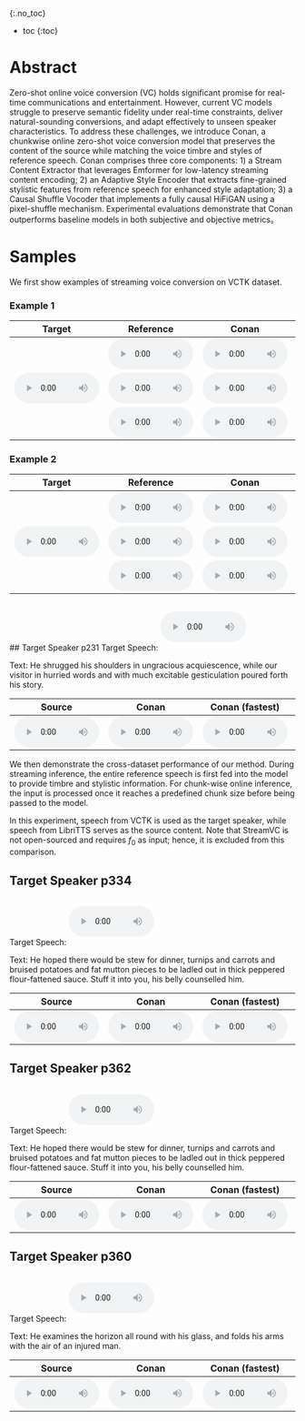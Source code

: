 

{:.no_toc}
* toc
{:toc}


# Abstract
Zero-shot online voice conversion (VC) holds significant promise for real-time communications and entertainment. However, current VC models struggle to preserve semantic fidelity under real-time constraints, deliver natural-sounding conversions, and adapt effectively to unseen speaker characteristics.
To address these challenges, we introduce Conan, a chunkwise online zero-shot voice conversion model that preserves the content of the source while matching the voice timbre and styles of reference speech. Conan comprises three core components: 1) a Stream Content Extractor that leverages Emformer for low-latency streaming content encoding; 2) an Adaptive Style Encoder that extracts fine-grained stylistic features from reference speech for enhanced style adaptation; 3) a Causal Shuffle Vocoder that implements a fully causal HiFiGAN using a pixel-shuffle mechanism. Experimental evaluations demonstrate that Conan outperforms baseline models in both subjective and objective metrics。


# Samples
We first show examples of streaming voice conversion on VCTK dataset.

### Example 1
<!-- ── begin copy-paste ───────────────────────────────────────────── -->
<table>
  <thead>
    <tr>
      <th style="text-align: center">Target</th>
      <th style="text-align: center">Reference</th>
      <th style="text-align: center">Conan</th>
      <th style="text-align: center">Conan (fastest)</th>
    </tr>
  </thead>

  <tbody>
    <!-- top row: Target + (Ref / Res / Res) for pair #1 -->
    <tr>
      <!-- Target spans all three reference/result rows -->
      <td rowspan="3" style="text-align: center; vertical-align:middle;">
        <audio controls style="width: 150px;">   <!-- 90 % looks nice on wide tables -->
          <source src="wavs/Change_Spks/eg1/p226_191_mic2.wav" type="audio/wav">
        </audio>
      </td>
      <!-- Reference #1 -->
      <td style="text-align: center">
        <audio controls style="width: 150px;">
          <source src="wavs/Change_Spks/eg1/p243_005_mic2.wav" type="audio/wav">
        </audio>
      </td>
      <!-- Conan result #1 -->
      <td style="text-align: center">
        <audio controls style="width: 150px;">
          <source src="wavs/Change_Spks/eg1/full/p243_005_mic2_p226_191_mic2.wav" type="audio/wav">
        </audio>
      </td>
      <!-- Other model result #1 -->
      <td style="text-align: center">
        <audio controls style="width: 150px;">
          <source src="wavs/Change_Spks/eg1/fastest/p243_005_mic2_p226_191_mic2.wav" type="audio/wav">
        </audio>
      </td>
    </tr>
    <!-- pair #2 -->
    <tr>
      <td style="text-align: center">
        <audio controls style="width: 150px;">
          <source src="wavs/Change_Spks/eg1/p249_011_mic2.wav" type="audio/wav">
        </audio>
      </td>
      <td style="text-align: center">
        <audio controls style="width: 150px;">
          <source src="wavs/Change_Spks/eg1/full/p249_011_mic2_p226_191_mic2.wav" type="audio/wav">
        </audio>
      </td>
      <td style="text-align: center">
        <audio controls style="width: 150px;">
          <source src="wavs/Change_Spks/eg1/fastest/p249_011_mic2_p226_191_mic2.wav" type="audio/wav">
        </audio>
      </td>
    </tr>
    <!-- pair #3 -->
    <tr>
      <td style="text-align: center">
        <audio controls style="width: 150px;">
          <source src="wavs/Change_Spks/eg1/p302_031_mic2.wav" type="audio/wav">
        </audio>
      </td>
      <td style="text-align: center">
        <audio controls style="width: 150px;">
          <source src="wavs/Change_Spks/eg1/full/p302_031_mic2_p226_191_mic2.wav" type="audio/wav">
        </audio>
      </td>
      <td style="text-align: center">
        <audio controls style="width: 150px;">
          <source src="wavs/Change_Spks/eg1/fastest/p302_031_mic2_p226_191_mic2.wav" type="audio/wav">
        </audio>
      </td>
    </tr>
  </tbody>
</table>
<!-- ── end copy-paste ─────────────────────────────────────────────── -->

### Example 2
<!-- ── begin copy-paste ───────────────────────────────────────────── -->
<table>
  <thead>
    <tr>
      <th style="text-align: center">Target</th>
      <th style="text-align: center">Reference</th>
      <th style="text-align: center">Conan</th>
      <th style="text-align: center">Conan (fastest)</th>
    </tr>
  </thead>

  <tbody>
    <!-- top row: Target + (Ref / Res / Res) for pair #1 -->
    <tr>
      <!-- Target spans all three reference/result rows -->
      <td rowspan="3" style="text-align: center; vertical-align:middle;">
        <audio controls style="width: 150px;">   <!-- 90 % looks nice on wide tables -->
          <source src="wavs/Change_Spks/eg2/target.wav" type="audio/wav">
        </audio>
      </td>
      <!-- Reference #1 -->
      <td style="text-align: center">
        <audio controls style="width: 150px;">
          <source src="wavs/Change_Spks/eg2/ref1.wav" type="audio/wav">
        </audio>
      </td>
      <!-- Conan result #1 -->
      <td style="text-align: center">
        <audio controls style="width: 150px;">
          <source src="wavs/Change_Spks/eg2/full/gen1.wav" type="audio/wav">
        </audio>
      </td>
      <!-- Other model result #1 -->
      <td style="text-align: center">
        <audio controls style="width: 150px;">
          <source src="wavs/Change_Spks/eg2/fastest/gen1.wav" type="audio/wav">
        </audio>
      </td>
    </tr>
    <!-- pair #2 -->
    <tr>
      <td style="text-align: center">
        <audio controls style="width: 150px;">
          <source src="wavs/Change_Spks/eg2/ref2.wav" type="audio/wav">
        </audio>
      </td>
      <td style="text-align: center">
        <audio controls style="width: 150px;">
          <source src="wavs/Change_Spks/eg2/full/gen2.wav" type="audio/wav">
        </audio>
      </td>
      <td style="text-align: center">
        <audio controls style="width: 150px;">
          <source src="wavs/Change_Spks/eg2/fastest/gen2.wav" type="audio/wav">
        </audio>
      </td>
    </tr>
    <!-- pair #3 -->
    <tr>
      <td style="text-align: center">
        <audio controls style="width: 150px;">
          <source src="wavs/Change_Spks/eg2/ref3.wav" type="audio/wav">
        </audio>
      </td>
      <td style="text-align: center">
        <audio controls style="width: 150px;">
          <source src="wavs/Change_Spks/eg2/full/gen3.wav" type="audio/wav">
        </audio>
      </td>
      <td style="text-align: center">
        <audio controls style="width: 150px;">
          <source src="wavs/Change_Spks/eg2/fastest/gen3.wav" type="audio/wav">
        </audio>
      </td>
    </tr>
  </tbody>
</table>
<!-- ── end copy-paste ─────────────────────────────────────────────── -->
## Target Speaker p231
Target Speech: <audio controls style="width: 30%; margin: 15px 0;"><source src="wavs/Origins/p231_001_002_003.wav" type="audio/wav"> </audio>


<!-- <ruby>Text: He hoped there would be stew for dinner, turnips and carrots and bruised potatoes and fat mutton pieces to be ladled out in thick peppered flour-fattened sauce. Stuff it into you, his belly counselled him.</ruby>
<table>
	<thead>
		<tr>
			<th style="text-align: center">Source</th>
            <th style="text-align: center">Conan</th>
			<th style="text-align: center">Conan (fastest)</th>
			<th style="text-align: center">StreamVC</th>
            <th style="text-align: center">QuickVC</th>
			<th style="text-align: center">DiffVC</th>
			<th style="text-align: center">VQMIVC</th>
            <th style="text-align: center">PPGVC</th>
		</tr>
	</thead>
	<tbody>
		<tr>
			<td style="text-align: center"><audio controls style="width: 150px;"><source src="wavs/Origins/Source_Origin_1.wav" type="audio/wav"></audio></td>
			<td style="text-align: center"><audio controls style="width: 150px;"><source src="wavs/p231/Conan/1.wav" type="audio/wav"></audio></td>
			<td style="text-align: center"><audio controls style="width: 150px;"><source src="wavs/p231/Conan_fastest/1.wav" type="audio/wav"></audio></td>
			<td style="text-align: center"><audio controls style="width: 150px;"><source src="wavs/p231/StreamVC/1.wav" type="audio/wav"></audio></td>
			<td style="text-align: center"><audio controls style="width: 150px;"><source src="wavs/p231/QuickVC/1.wav" type="audio/wav"></audio></td>
			<td style="text-align: center"><audio controls style="width: 150px;"><source src="wavs/p231/DiffVC/1.wav" type="audio/wav"></audio></td>
			<td style="text-align: center"><audio controls style="width: 150px;"><source src="wavs/p231/VQMIVC/1.wav" type="audio/wav"></audio></td>
			<td style="text-align: center"><audio controls style="width: 150px;"><source src="wavs/p231/PPGVC/1.wav" type="audio/wav"></audio></td>

		</tr>
	</tbody>
</table>


<ruby>Text: You see how doubly, how intimately, opposed the ideas are; yet how difficult to explain without apparent contradiction.</ruby>
<table>
	<thead>
		<tr>
			<th style="text-align: center">Source</th>
            <th style="text-align: center">Conan</th>
			<th style="text-align: center">Conan (fastest)</th>
			<th style="text-align: center">StreamVC</th>
            <th style="text-align: center">QuickVC</th>
			<th style="text-align: center">DiffVC</th>
			<th style="text-align: center">VQMIVC</th>
            <th style="text-align: center">PPGVC</th>
		</tr>
	</thead>
	<tbody>
		<tr>
			<td style="text-align: center"><audio controls style="width: 150px;"><source src="wavs/Origins/Source_Origin_2.wav" type="audio/wav"></audio></td>
			<td style="text-align: center"><audio controls style="width: 150px;"><source src="wavs/p231/Conan/2.wav" type="audio/wav"></audio></td>
			<td style="text-align: center"><audio controls style="width: 150px;"><source src="wavs/p231/Conan_fastest/2.wav" type="audio/wav"></audio></td>
			<td style="text-align: center"><audio controls style="width: 150px;"><source src="wavs/p231/StreamVC/2.wav" type="audio/wav"></audio></td>
			<td style="text-align: center"><audio controls style="width: 150px;"><source src="wavs/p231/QuickVC/2.wav" type="audio/wav"></audio></td>
			<td style="text-align: center"><audio controls style="width: 150px;"><source src="wavs/p231/DiffVC/2.wav" type="audio/wav"></audio></td>
			<td style="text-align: center"><audio controls style="width: 150px;"><source src="wavs/p231/VQMIVC/2.wav" type="audio/wav"></audio></td>
			<td style="text-align: center"><audio controls style="width: 150px;"><source src="wavs/p231/PPGVC/2.wav" type="audio/wav"></audio></td>

		</tr>
	</tbody>
</table>

<ruby>Text: Or, if not, thou strange and elfish child, whence didst thou come?</ruby>
<table>
	<thead>
		<tr>
			<th style="text-align: center">Source</th>
			<th style="text-align: center">Conan</th>
			<th style="text-align: center">Conan (fastest)</th>
			<th style="text-align: center">StreamVC</th>
			<th style="text-align: center">QuickVC</th>
			<th style="text-align: center">DiffVC</th>
			<th style="text-align: center">VQMIVC</th>
			<th style="text-align: center">PPGVC</th>
		</tr>
	</thead>
	<tbody>
		<tr>
			<td style="text-align: center"><audio controls style="width: 150px;"><source src="wavs/Origins/Source_Origin_3.wav" type="audio/wav"></audio></td>
			<td style="text-align: center"><audio controls style="width: 150px;"><source src="wavs/p231/Conan/3.wav" type="audio/wav"></audio></td>
			<td style="text-align: center"><audio controls style="width: 150px;"><source src="wavs/p231/Conan_fastest/3.wav" type="audio/wav"></audio></td>
			<td style="text-align: center"><audio controls style="width: 150px;"><source src="wavs/p231/StreamVC/3.wav" type="audio/wav"></audio></td>
			<td style="text-align: center"><audio controls style="width: 150px;"><source src="wavs/p231/QuickVC/3.wav" type="audio/wav"></audio></td>
			<td style="text-align: center"><audio controls style="width: 150px;"><source src="wavs/p231/DiffVC/3.wav" type="audio/wav"></audio></td>
			<td style="text-align: center"><audio controls style="width: 150px;"><source src="wavs/p231/VQMIVC/3.wav" type="audio/wav"></audio></td>
			<td style="text-align: center"><audio controls style="width: 150px;"><source src="wavs/p231/PPGVC/3.wav" type="audio/wav"></audio></td>
		</tr>
	</tbody>
</table>

<ruby>Text: Ojo was hungry, though; so he divided the piece of bread upon the table and ate his half for breakfast, washing it down with fresh, cool water from the brook.</ruby>
<table>
	<thead>
		<tr>
			<th style="text-align: center">Source</th>
			<th style="text-align: center">Conan</th>
			<th style="text-align: center">Conan (fastest)</th>
			<th style="text-align: center">StreamVC</th>
			<th style="text-align: center">QuickVC</th>
			<th style="text-align: center">DiffVC</th>
			<th style="text-align: center">VQMIVC</th>
			<th style="text-align: center">PPGVC</th>
		</tr>
	</thead>
	<tbody>
		<tr>
			<td style="text-align: center"><audio controls style="width: 150px;"><source src="wavs/Origins/Source_Origin_4.wav" type="audio/wav"></audio></td>
			<td style="text-align: center"><audio controls style="width: 150px;"><source src="wavs/p231/Conan/4.wav" type="audio/wav"></audio></td>
			<td style="text-align: center"><audio controls style="width: 150px;"><source src="wavs/p231/Conan_fastest/4.wav" type="audio/wav"></audio></td>
			<td style="text-align: center"><audio controls style="width: 150px;"><source src="wavs/p231/StreamVC/4.wav" type="audio/wav"></audio></td>
			<td style="text-align: center"><audio controls style="width: 150px;"><source src="wavs/p231/QuickVC/4.wav" type="audio/wav"></audio></td>
			<td style="text-align: center"><audio controls style="width: 150px;"><source src="wavs/p231/DiffVC/4.wav" type="audio/wav"></audio></td>
			<td style="text-align: center"><audio controls style="width: 150px;"><source src="wavs/p231/VQMIVC/4.wav" type="audio/wav"></audio></td>
			<td style="text-align: center"><audio controls style="width: 150px;"><source src="wavs/p231/PPGVC/4.wav" type="audio/wav"></audio></td>
		</tr>
	</tbody>
</table> -->

<ruby>Text: He shrugged his shoulders in ungracious acquiescence, while our visitor in hurried words and with much excitable gesticulation poured forth his story.</ruby>
<table>
	<thead>
		<tr>
			<th style="text-align: center">Source</th>
			<th style="text-align: center">Conan</th>
			<th style="text-align: center">Conan (fastest)</th>
			<!-- <th style="text-align: center">StreamVC</th> -->
			<th style="text-align: center">QuickVC</th>
			<th style="text-align: center">DiffVC</th>
			<th style="text-align: center">VQMIVC</th>
			<th style="text-align: center">PPGVC</th>
		</tr>
	</thead>
	<tbody>
		<tr>
			<td style="text-align: center"><audio controls style="width: 150px;"><source src="wavs/Origins/Source_Origin_5.wav" type="audio/wav"></audio></td>
			<td style="text-align: center"><audio controls style="width: 150px;"><source src="wavs/p231/Conan/5.wav" type="audio/wav"></audio></td>
			<td style="text-align: center"><audio controls style="width: 150px;"><source src="wavs/p231/Conan_fastest/5.wav" type="audio/wav"></audio></td>
			<!-- <td style="text-align: center"><audio controls style="width: 150px;"><source src="wavs/p231/StreamVC/5.wav" type="audio/wav"></audio></td> -->
			<td style="text-align: center"><audio controls style="width: 150px;"><source src="wavs/p231/QuickVC/5.wav" type="audio/wav"></audio></td>
			<td style="text-align: center"><audio controls style="width: 150px;"><source src="wavs/p231/DiffVC/5.wav" type="audio/wav"></audio></td>
			<td style="text-align: center"><audio controls style="width: 150px;"><source src="wavs/p231/VQMIVC/5.wav" type="audio/wav"></audio></td>
			<td style="text-align: center"><audio controls style="width: 150px;"><source src="wavs/p231/PPGVC/5.wav" type="audio/wav"></audio></td>
		</tr>
	</tbody>
</table>

<!-- <ruby>Text: The South she had not thought of seriously; and yet, knowing of its delightful hospitality and mild climate, she was not averse to Charleston or New Orleans..</ruby>
<table>
	<thead>
		<tr>
			<th style="text-align: center">Source</th>
			<th style="text-align: center">Conan</th>
			<th style="text-align: center">Conan (fastest)</th>
			<th style="text-align: center">StreamVC</th>
			<th style="text-align: center">QuickVC</th>
			<th style="text-align: center">DiffVC</th>
			<th style="text-align: center">VQMIVC</th>
			<th style="text-align: center">PPGVC</th>
		</tr>
	</thead>
	<tbody>
		<tr>
			<td style="text-align: center"><audio controls style="width: 150px;"><source src="wavs/Origins/Source_Origin_6.wav" type="audio/wav"></audio></td>
			<td style="text-align: center"><audio controls style="width: 150px;"><source src="wavs/p231/Conan/6.wav" type="audio/wav"></audio></td>
			<td style="text-align: center"><audio controls style="width: 150px;"><source src="wavs/p231/Conan_fastest/6.wav" type="audio/wav"></audio></td>
			<td style="text-align: center"><audio controls style="width: 150px;"><source src="wavs/p231/StreamVC/6.wav" type="audio/wav"></audio></td>
			<td style="text-align: center"><audio controls style="width: 150px;"><source src="wavs/p231/QuickVC/6.wav" type="audio/wav"></audio></td>
			<td style="text-align: center"><audio controls style="width: 150px;"><source src="wavs/p231/DiffVC/6.wav" type="audio/wav"></audio></td>
			<td style="text-align: center"><audio controls style="width: 150px;"><source src="wavs/p231/VQMIVC/6.wav" type="audio/wav"></audio></td>
			<td style="text-align: center"><audio controls style="width: 150px;"><source src="wavs/p231/PPGVC/6.wav" type="audio/wav"></audio></td>
		</tr>
	</tbody>
</table>

<ruby>Text: There Messrs. Johnson and Hammer put into practice many of the ideas now standard in the art, and secured much useful data for the work in New York, of which the story has just been told.</ruby>
<table>
	<thead>
		<tr>
			<th style="text-align: center">Source</th>
			<th style="text-align: center">Conan</th>
			<th style="text-align: center">Conan (fastest)</th>
			<th style="text-align: center">StreamVC</th>
			<th style="text-align: center">QuickVC</th>
			<th style="text-align: center">DiffVC</th>
			<th style="text-align: center">VQMIVC</th>
			<th style="text-align: center">PPGVC</th>
		</tr>
	</thead>
	<tbody>
		<tr>
			<td style="text-align: center"><audio controls style="width: 150px;"><source src="wavs/Origins/Source_Origin_7.wav" type="audio/wav"></audio></td>
			<td style="text-align: center"><audio controls style="width: 150px;"><source src="wavs/p231/Conan/7.wav" type="audio/wav"></audio></td>
			<td style="text-align: center"><audio controls style="width: 150px;"><source src="wavs/p231/Conan_fastest/7.wav" type="audio/wav"></audio></td>
			<td style="text-align: center"><audio controls style="width: 150px;"><source src="wavs/p231/StreamVC/7.wav" type="audio/wav"></audio></td>
			<td style="text-align: center"><audio controls style="width: 150px;"><source src="wavs/p231/QuickVC/7.wav" type="audio/wav"></audio></td>
			<td style="text-align: center"><audio controls style="width: 150px;"><source src="wavs/p231/DiffVC/7.wav" type="audio/wav"></audio></td>
			<td style="text-align: center"><audio controls style="width: 150px;"><source src="wavs/p231/VQMIVC/7.wav" type="audio/wav"></audio></td>
			<td style="text-align: center"><audio controls style="width: 150px;"><source src="wavs/p231/PPGVC/7.wav" type="audio/wav"></audio></td>
		</tr>
	</tbody>
</table>

<ruby>Text: Here she would stay, comforted and soothed among the lovely plants and rich exotics, rejoicing the heart of Old Turner the gardener, who since Polly's first rapturous entrance, had taken her into his good graces for all time.</ruby>
<table>
	<thead>
		<tr>
			<th style="text-align: center">Source</th>
			<th style="text-align: center">Conan</th>
			<th style="text-align: center">Conan (fastest)</th>
			<th style="text-align: center">StreamVC</th>
			<th style="text-align: center">QuickVC</th>
			<th style="text-align: center">DiffVC</th>
			<th style="text-align: center">VQMIVC</th>
			<th style="text-align: center">PPGVC</th>
		</tr>
	</thead>
	<tbody>
		<tr>
			<td style="text-align: center"><audio controls style="width: 150px;"><source src="wavs/Origins/Source_Origin_8.wav" type="audio/wav"></audio></td>
			<td style="text-align: center"><audio controls style="width: 150px;"><source src="wavs/p231/Conan/8.wav" type="audio/wav"></audio></td>
			<td style="text-align: center"><audio controls style="width: 150px;"><source src="wavs/p231/Conan_fastest/8.wav" type="audio/wav"></audio></td>
			<td style="text-align: center"><audio controls style="width: 150px;"><source src="wavs/p231/StreamVC/8.wav" type="audio/wav"></audio></td>
			<td style="text-align: center"><audio controls style="width: 150px;"><source src="wavs/p231/QuickVC/8.wav" type="audio/wav"></audio></td>
			<td style="text-align: center"><audio controls style="width: 150px;"><source src="wavs/p231/DiffVC/8.wav" type="audio/wav"></audio></td>
			<td style="text-align: center"><audio controls style="width: 150px;"><source src="wavs/p231/VQMIVC/8.wav" type="audio/wav"></audio></td>
			<td style="text-align: center"><audio controls style="width: 150px;"><source src="wavs/p231/PPGVC/8.wav"  type="audio/wav"></audio></td>
		</tr>
	</tbody>
</table>
<ruby>Text: He examines the horizon all round with his glass, and folds his arms with the air of an injured man.</ruby>
<table>
	<thead>
		<tr>
			<th style="text-align: center">Source</th>
			<th style="text-align: center">Conan</th>
			<th style="text-align: center">Conan (fastest)</th>
			<th style="text-align: center">StreamVC</th>
			<th style="text-align: center">QuickVC</th>
			<th style="text-align: center">DiffVC</th>
			<th style="text-align: center">VQMIVC</th>
			<th style="text-align: center">PPGVC</th>
		</tr>
	</thead>
	<tbody>
		<tr>
			<td style="text-align: center"><audio controls style="width: 150px;"><source src="wavs/Origins/Source_Origin_9.wav" type="audio/wav"></audio></td>
			<td style="text-align: center"><audio controls style="width: 150px;"><source src="wavs/p231/Conan/9.wav" type="audio/wav"></audio></td>
			<td style="text-align: center"><audio controls style="width: 150px;"><source src="wavs/p231/Conan_fastest/9.wav" type="audio/wav"></audio></td>
			<td style="text-align: center"><audio controls style="width: 150px;"><source src="wavs/p231/StreamVC/9.wav" type="audio/wav"></audio></td>
			<td style="text-align: center"><audio controls style="width: 150px;"><source src="wavs/p231/QuickVC/9.wav" type="audio/wav"></audio></td>
			<td style="text-align: center"><audio controls style="width: 150px;"><source src="wavs/p231/DiffVC/9.wav" type="audio/wav"></audio></td>
			<td style="text-align: center"><audio controls style="width: 150px;"><source src="wavs/p231/VQMIVC/9.wav" type="audio/wav"></audio></td>
			<td style="text-align: center"><audio controls style="width: 150px;"><source src="wavs/p231/PPGVC/9.wav" type="audio/wav"></audio></td>
		</tr>
	</tbody>
</table>

<ruby> Text: In order to please her, I spoke to her of the Abbe Conti, and I had occasion to quote two lines of that profound writer.</ruby>
<table>
	<thead>
		<tr>
			<th style="text-align: center">Source</th>
			<th style="text-align: center">Conan</th>
			<th style="text-align: center">Conan (fastest)</th>
			<th style="text-align: center">StreamVC</th>
			<th style="text-align: center">QuickVC</th>
			<th style="text-align: center">DiffVC</th>
			<th style="text-align: center">VQMIVC</th>
			<th style="text-align: center">PPGVC</th>
		</tr>
	</thead>
	<tbody>
		<tr>
			<td style="text-align: center"><audio controls style="width: 150px;"><source src="wavs/Origins/Source_Origin_10.wav" type="audio/wav"></audio></td>
			<td style="text-align: center"><audio controls style="width: 150px;"><source src="wavs/p231/Conan/10.wav" type="audio/wav"></audio></td>
			<td style="text-align: center"><audio controls style="width: 150px;"><source src="wavs/p231/Conan_fastest/10.wav" type="audio/wav"></audio></td>
			<td style="text-align: center"><audio controls style="width: 150px;"><source src="wavs/p231/StreamVC/10.wav" type="audio/wav"></audio></td>
			<td style="text-align: center"><audio controls style="width: 150px;"><source src="wavs/p231/QuickVC/10.wav" type="audio/wav"></audio></td>
			<td style="text-align: center"><audio controls style="width: 150px;"><source src="wavs/p231/DiffVC/10.wav" type="audio/wav"></audio></td>
			<td style="text-align: center"><audio controls style="width: 150px;"><source src="wavs/p231/VQMIVC/10.wav" type="audio/wav"></audio></td>
			<td style="text-align: center"><audio controls style="width: 150px;"><source src="wavs/p231/PPGVC/10.wav" type="audio/wav"></audio></td>
		</tr>
	</tbody>
</table> -->

We then demonstrate the cross-dataset performance of our method. During streaming inference, the entire reference speech is first fed into the model to provide timbre and stylistic information. For chunk-wise online inference, the input is processed once it reaches a predefined chunk size before being passed to the model.

In this experiment, speech from VCTK is used as the target speaker, while speech from LibriTTS serves as the source content. Note that StreamVC is not open-sourced and requires $f_0$ as input; hence, it is excluded from this comparison.

## Target Speaker p334
Target Speech: <audio controls style="width: 30%; margin: 15px 0;"><source src="wavs/Origins/p334_001_002_003.wav" type="audio/wav"> </audio>

<ruby>Text: He hoped there would be stew for dinner, turnips and carrots and bruised potatoes and fat mutton pieces to be ladled out in thick peppered flour-fattened sauce. Stuff it into you, his belly counselled him.</ruby>
<table>
	<thead>
		<tr>
			<th style="text-align: center">Source</th>
            <th style="text-align: center">Conan</th>
			<th style="text-align: center">Conan (fastest)</th>
			<!-- <th style="text-align: center">StreamVC</th> -->
            <th style="text-align: center">QuickVC</th>
			<th style="text-align: center">DiffVC</th>
			<th style="text-align: center">VQMIVC</th>
            <th style="text-align: center">PPGVC</th>
		</tr>
	</thead>
	<tbody>
		<tr>
			<td style="text-align: center"><audio controls style="width: 150px;"><source src="wavs/Origins/Source_Origin_1.wav" type="audio/wav"></audio></td>
			<td style="text-align: center"><audio controls style="width: 150px;"><source src="wavs/p334/Conan/1.wav" type="audio/wav"></audio></td>
			<td style="text-align: center"><audio controls style="width: 150px;"><source src="wavs/p334/Conan_fastest/1.wav" type="audio/wav"></audio></td>
			<!-- <td style="text-align: center"><audio controls style="width: 150px;"><source src="wavs/p334/StreamVC/1.wav" type="audio/wav"></audio></td> -->
			<td style="text-align: center"><audio controls style="width: 150px;"><source src="wavs/p334/QuickVC/1.wav" type="audio/wav"></audio></td>
			<td style="text-align: center"><audio controls style="width: 150px;"><source src="wavs/p334/DiffVC/1.wav" type="audio/wav"></audio></td>
			<td style="text-align: center"><audio controls style="width: 150px;"><source src="wavs/p334/VQMIVC/1.wav" type="audio/wav"></audio></td>
			<td style="text-align: center"><audio controls style="width: 150px;"><source src="wavs/p334/PPGVC/1.wav" type="audio/wav"></audio></td>
		</tr>
	</tbody>
</table>

<!-- <ruby>Text: You see how doubly, how intimately, opposed the ideas are; yet how difficult to explain without apparent contradiction.</ruby>
<table>
	<thead>
		<tr>
			<th style="text-align: center">Source</th>
            <th style="text-align: center">Conan</th>
			<th style="text-align: center">Conan (fastest)</th>
			<th style="text-align: center">StreamVC</th>
            <th style="text-align: center">QuickVC</th>
			<th style="text-align: center">DiffVC</th>
			<th style="text-align: center">VQMIVC</th>
            <th style="text-align: center">PPGVC</th>
		</tr>
	</thead>
	<tbody>
		<tr>
			<td style="text-align: center"><audio controls style="width: 150px;"><source src="wavs/Origins/Source_Origin_2.wav" type="audio/wav"></audio></td>
			<td style="text-align: center"><audio controls style="width: 150px;"><source src="wavs/p334/Conan/2.wav" type="audio/wav"></audio></td>
			<td style="text-align: center"><audio controls style="width: 150px;"><source src="wavs/p334/Conan_fastest/2.wav" type="audio/wav"></audio></td>
			<td style="text-align: center"><audio controls style="width: 150px;"><source src="wavs/p334/StreamVC/2.wav" type="audio/wav"></audio></td>
			<td style="text-align: center"><audio controls style="width: 150px;"><source src="wavs/p334/QuickVC/2.wav" type="audio/wav"></audio></td>
			<td style="text-align: center"><audio controls style="width: 150px;"><source src="wavs/p334/DiffVC/2.wav" type="audio/wav"></audio></td>
			<td style="text-align: center"><audio controls style="width: 150px;"><source src="wavs/p334/VQMIVC/2.wav" type="audio/wav"></audio></td>
			<td style="text-align: center"><audio controls style="width: 150px;"><source src="wavs/p334/PPGVC/2.wav" type="audio/wav"></audio></td>
		</tr>
	</tbody>
</table>

<ruby>Text: Or, if not, thou strange and elfish child, whence didst thou come?</ruby>
<table>
	<thead>
		<tr>
			<th style="text-align: center">Source</th>
			<th style="text-align: center">Conan</th>
			<th style="text-align: center">Conan (fastest)</th>
			<th style="text-align: center">StreamVC</th>
			<th style="text-align: center">QuickVC</th>
			<th style="text-align: center">DiffVC</th>
			<th style="text-align: center">VQMIVC</th>
			<th style="text-align: center">PPGVC</th>
		</tr>
	</thead>
	<tbody>
		<tr>
			<td style="text-align: center"><audio controls style="width: 150px;"><source src="wavs/Origins/Source_Origin_3.wav" type="audio/wav"></audio></td>
			<td style="text-align: center"><audio controls style="width: 150px;"><source src="wavs/p334/Conan/3.wav" type="audio/wav"></audio></td>
			<td style="text-align: center"><audio controls style="width: 150px;"><source src="wavs/p334/Conan_fastest/3.wav" type="audio/wav"></audio></td>
			<td style="text-align: center"><audio controls style="width: 150px;"><source src="wavs/p334/StreamVC/3.wav" type="audio/wav"></audio></td>
			<td style="text-align: center"><audio controls style="width: 150px;"><source src="wavs/p334/QuickVC/3.wav" type="audio/wav"></audio></td>
			<td style="text-align: center"><audio controls style="width: 150px;"><source src="wavs/p334/DiffVC/3.wav" type="audio/wav"></audio></td>
			<td style="text-align: center"><audio controls style="width: 150px;"><source src="wavs/p334/VQMIVC/3.wav" type="audio/wav"></audio></td>
			<td style="text-align: center"><audio controls style="width: 150px;"><source src="wavs/p334/PPGVC/3.wav" type="audio/wav"></audio></td>
		</tr>
	</tbody>
</table>

<ruby>Text: Ojo was hungry, though; so he divided the piece of bread upon the table and ate his half for breakfast, washing it down with fresh, cool water from the brook.</ruby>
<table>
	<thead>
		<tr>
			<th style="text-align: center">Source</th>
			<th style="text-align: center">Conan</th>
			<th style="text-align: center">Conan (fastest)</th>
			<th style="text-align: center">StreamVC</th>
			<th style="text-align: center">QuickVC</th>
			<th style="text-align: center">DiffVC</th>
			<th style="text-align: center">VQMIVC</th>
			<th style="text-align: center">PPGVC</th>
		</tr>
	</thead>
	<tbody>
		<tr>
			<td style="text-align: center"><audio controls style="width: 150px;"><source src="wavs/Origins/Source_Origin_4.wav" type="audio/wav"></audio></td>
			<td style="text-align: center"><audio controls style="width: 150px;"><source src="wavs/p334/Conan/4.wav" type="audio/wav"></audio></td>
			<td style="text-align: center"><audio controls style="width: 150px;"><source src="wavs/p334/Conan_fastest/4.wav" type="audio/wav"></audio></td>
			<td style="text-align: center"><audio controls style="width: 150px;"><source src="wavs/p334/StreamVC/4.wav" type="audio/wav"></audio></td>
			<td style="text-align: center"><audio controls style="width: 150px;"><source src="wavs/p334/QuickVC/4.wav" type="audio/wav"></audio></td>
			<td style="text-align: center"><audio controls style="width: 150px;"><source src="wavs/p334/DiffVC/4.wav" type="audio/wav"></audio></td>
			<td style="text-align: center"><audio controls style="width: 150px;"><source src="wavs/p334/VQMIVC/4.wav" type="audio/wav"></audio></td>
			<td style="text-align: center"><audio controls style="width: 150px;"><source src="wavs/p334/PPGVC/4.wav" type="audio/wav"></audio></td>
		</tr>
	</tbody>
</table>

<ruby>Text: He shrugged his shoulders in ungracious acquiescence, while our visitor in hurried words and with much excitable gesticulation poured forth his story.</ruby>
<table>
	<thead>
		<tr>
			<th style="text-align: center">Source</th>
			<th style="text-align: center">Conan</th>
			<th style="text-align: center">Conan (fastest)</th>
			<th style="text-align: center">StreamVC</th>
			<th style="text-align: center">QuickVC</th>
			<th style="text-align: center">DiffVC</th>
			<th style="text-align: center">VQMIVC</th>
			<th style="text-align: center">PPGVC</th>
		</tr>
	</thead>
	<tbody>
		<tr>
			<td style="text-align: center"><audio controls style="width: 150px;"><source src="wavs/Origins/Source_Origin_5.wav" type="audio/wav"></audio></td>
			<td style="text-align: center"><audio controls style="width: 150px;"><source src="wavs/p334/Conan/5.wav" type="audio/wav"></audio></td>
			<td style="text-align: center"><audio controls style="width: 150px;"><source src="wavs/p334/Conan_fastest/5.wav" type="audio/wav"></audio></td>
			<td style="text-align: center"><audio controls style="width: 150px;"><source src="wavs/p334/StreamVC/5.wav" type="audio/wav"></audio></td>
			<td style="text-align: center"><audio controls style="width: 150px;"><source src="wavs/p334/QuickVC/5.wav" type="audio/wav"></audio></td>
			<td style="text-align: center"><audio controls style="width: 150px;"><source src="wavs/p334/DiffVC/5.wav" type="audio/wav"></audio></td>
			<td style="text-align: center"><audio controls style="width: 150px;"><source src="wavs/p334/VQMIVC/5.wav" type="audio/wav"></audio></td>
			<td style="text-align: center"><audio controls style="width: 150px;"><source src="wavs/p334/PPGVC/5.wav" type="audio/wav"></audio></td>
		</tr>
	</tbody>
</table>

<ruby>Text: The South she had not thought of seriously; and yet, knowing of its delightful hospitality and mild climate, she was not averse to Charleston or New Orleans..</ruby>
<table>
	<thead>
		<tr>
			<th style="text-align: center">Source</th>
			<th style="text-align: center">Conan</th>
			<th style="text-align: center">Conan (fastest)</th>
			<th style="text-align: center">StreamVC</th>
			<th style="text-align: center">QuickVC</th>
			<th style="text-align: center">DiffVC</th>
			<th style="text-align: center">VQMIVC</th>
			<th style="text-align: center">PPGVC</th>
		</tr>
	</thead>
	<tbody>
		<tr>
			<td style="text-align: center"><audio controls style="width: 150px;"><source src="wavs/Origins/Source_Origin_6.wav" type="audio/wav"></audio></td>
			<td style="text-align: center"><audio controls style="width: 150px;"><source src="wavs/p334/Conan/6.wav" type="audio/wav"></audio></td>
			<td style="text-align: center"><audio controls style="width: 150px;"><source src="wavs/p334/Conan_fastest/6.wav" type="audio/wav"></audio></td>
			<td style="text-align: center"><audio controls style="width: 150px;"><source src="wavs/p334/StreamVC/6.wav" type="audio/wav"></audio></td>
			<td style="text-align: center"><audio controls style="width: 150px;"><source src="wavs/p334/QuickVC/6.wav" type="audio/wav"></audio></td>
			<td style="text-align: center"><audio controls style="width: 150px;"><source src="wavs/p334/DiffVC/6.wav" type="audio/wav"></audio></td>
			<td style="text-align: center"><audio controls style="width: 150px;"><source src="wavs/p334/VQMIVC/6.wav" type="audio/wav"></audio></td>
			<td style="text-align: center"><audio controls style="width: 150px;"><source src="wavs/p334/PPGVC/6.wav" type="audio/wav"></audio></td>
		</tr>
	</tbody>
</table>

<ruby>Text: There Messrs. Johnson and Hammer put into practice many of the ideas now standard in the art, and secured much useful data for the work in New York, of which the story has just been told.</ruby>
<table>
	<thead>
		<tr>
			<th style="text-align: center">Source</th>
			<th style="text-align: center">Conan</th>
			<th style="text-align: center">Conan (fastest)</th>
			<th style="text-align: center">StreamVC</th>
			<th style="text-align: center">QuickVC</th>
			<th style="text-align: center">DiffVC</th>
			<th style="text-align: center">VQMIVC</th>
			<th style="text-align: center">PPGVC</th>
		</tr>
	</thead>
	<tbody>
		<tr>
			<td style="text-align: center"><audio controls style="width: 150px;"><source src="wavs/Origins/Source_Origin_7.wav" type="audio/wav"></audio></td>
			<td style="text-align: center"><audio controls style="width: 150px;"><source src="wavs/p334/Conan/7.wav" type="audio/wav"></audio></td>
			<td style="text-align: center"><audio controls style="width: 150px;"><source src="wavs/p334/Conan_fastest/7.wav" type="audio/wav"></audio></td>
			<td style="text-align: center"><audio controls style="width: 150px;"><source src="wavs/p334/StreamVC/7.wav" type="audio/wav"></audio></td>
			<td style="text-align: center"><audio controls style="width: 150px;"><source src="wavs/p334/QuickVC/7.wav" type="audio/wav"></audio></td>
			<td style="text-align: center"><audio controls style="width: 150px;"><source src="wavs/p334/DiffVC/7.wav" type="audio/wav"></audio></td>
			<td style="text-align: center"><audio controls style="width: 150px;"><source src="wavs/p334/VQMIVC/7.wav" type="audio/wav"></audio></td>
			<td style="text-align: center"><audio controls style="width: 150px;"><source src="wavs/p334/PPGVC/7.wav" type="audio/wav"></audio></td>
		</tr>
	</tbody>
</table>

<ruby>Text: Here she would stay, comforted and soothed among the lovely plants and rich exotics, rejoicing the heart of Old Turner the gardener, who since Polly's first rapturous entrance, had taken her into his good graces for all time.</ruby>
<table>
	<thead>
		<tr>
			<th style="text-align: center">Source</th>
			<th style="text-align: center">Conan</th>
			<th style="text-align: center">Conan (fastest)</th>
			<th style="text-align: center">StreamVC</th>
			<th style="text-align: center">QuickVC</th>
			<th style="text-align: center">DiffVC</th>
			<th style="text-align: center">VQMIVC</th>
			<th style="text-align: center">PPGVC</th>
		</tr>
	</thead>
	<tbody>
		<tr>
			<td style="text-align: center"><audio controls style="width: 150px;"><source src="wavs/Origins/Source_Origin_8.wav" type="audio/wav"></audio></td>
			<td style="text-align: center"><audio controls style="width: 150px;"><source src="wavs/p334/Conan/8.wav" type="audio/wav"></audio></td>
			<td style="text-align: center"><audio controls style="width: 150px;"><source src="wavs/p334/Conan_fastest/8.wav" type="audio/wav"></audio></td>
			<td style="text-align: center"><audio controls style="width: 150px;"><source src="wavs/p334/StreamVC/8.wav" type="audio/wav"></audio></td>
			<td style="text-align: center"><audio controls style="width: 150px;"><source src="wavs/p334/QuickVC/8.wav" type="audio/wav"></audio></td>
			<td style="text-align: center"><audio controls style="width: 150px;"><source src="wavs/p334/DiffVC/8.wav" type="audio/wav"></audio></td>
			<td style="text-align: center"><audio controls style="width: 150px;"><source src="wavs/p334/VQMIVC/8.wav" type="audio/wav"></audio></td>
			<td style="text-align: center"><audio controls style="width: 150px;"><source src="wavs/p334/PPGVC/8.wav"  type="audio/wav"></audio></td>
		</tr>
	</tbody>
</table>
<ruby>Text: He examines the horizon all round with his glass, and folds his arms with the air of an injured man.</ruby>
<table>
	<thead>
		<tr>
			<th style="text-align: center">Source</th>
			<th style="text-align: center">Conan</th>
			<th style="text-align: center">Conan (fastest)</th>
			<th style="text-align: center">StreamVC</th>
			<th style="text-align: center">QuickVC</th>
			<th style="text-align: center">DiffVC</th>
			<th style="text-align: center">VQMIVC</th>
			<th style="text-align: center">PPGVC</th>
		</tr>
	</thead>
	<tbody>
		<tr>
			<td style="text-align: center"><audio controls style="width: 150px;"><source src="wavs/Origins/Source_Origin_9.wav" type="audio/wav"></audio></td>
			<td style="text-align: center"><audio controls style="width: 150px;"><source src="wavs/p334/Conan/9.wav" type="audio/wav"></audio></td>
			<td style="text-align: center"><audio controls style="width: 150px;"><source src="wavs/p334/Conan_fastest/9.wav" type="audio/wav"></audio></td>
			<td style="text-align: center"><audio controls style="width: 150px;"><source src="wavs/p334/StreamVC/9.wav" type="audio/wav"></audio></td>
			<td style="text-align: center"><audio controls style="width: 150px;"><source src="wavs/p334/QuickVC/9.wav" type="audio/wav"></audio></td>
			<td style="text-align: center"><audio controls style="width: 150px;"><source src="wavs/p334/DiffVC/9.wav" type="audio/wav"></audio></td>
			<td style="text-align: center"><audio controls style="width: 150px;"><source src="wavs/p334/VQMIVC/9.wav" type="audio/wav"></audio></td>
			<td style="text-align: center"><audio controls style="width: 150px;"><source src="wavs/p334/PPGVC/9.wav" type="audio/wav"></audio></td>
		</tr>
	</tbody>
</table>

<ruby> Text: In order to please her, I spoke to her of the Abbe Conti, and I had occasion to quote two lines of that profound writer.</ruby>
<table>
	<thead>
		<tr>
			<th style="text-align: center">Source</th>
			<th style="text-align: center">Conan</th>
			<th style="text-align: center">Conan (fastest)</th>
			<th style="text-align: center">StreamVC</th>
			<th style="text-align: center">QuickVC</th>
			<th style="text-align: center">DiffVC</th>
			<th style="text-align: center">VQMIVC</th>
			<th style="text-align: center">PPGVC</th>
		</tr>
	</thead>
	<tbody>
		<tr>
			<td style="text-align: center"><audio controls style="width: 150px;"><source src="wavs/Origins/Source_Origin_10.wav" type="audio/wav"></audio></td>
			<td style="text-align: center"><audio controls style="width: 150px;"><source src="wavs/p334/Conan/10.wav" type="audio/wav"></audio></td>
			<td style="text-align: center"><audio controls style="width: 150px;"><source src="wavs/p334/Conan_fastest/10.wav" type="audio/wav"></audio></td>
			<td style="text-align: center"><audio controls style="width: 150px;"><source src="wavs/p334/StreamVC/10.wav" type="audio/wav"></audio></td>
			<td style="text-align: center"><audio controls style="width: 150px;"><source src="wavs/p334/QuickVC/10.wav" type="audio/wav"></audio></td>
			<td style="text-align: center"><audio controls style="width: 150px;"><source src="wavs/p334/DiffVC/10.wav" type="audio/wav"></audio></td>
			<td style="text-align: center"><audio controls style="width: 150px;"><source src="wavs/p334/VQMIVC/10.wav" type="audio/wav"></audio></td>
			<td style="text-align: center"><audio controls style="width: 150px;"><source src="wavs/p334/PPGVC/10.wav" type="audio/wav"></audio></td>
		</tr>
	</tbody>
</table> -->

## Target Speaker p362
Target Speech: <audio controls style="width: 30%; margin: 15px 0;"><source src="wavs/Origins/p362_001_002_003.wav" type="audio/wav"> </audio>

<ruby>Text: He hoped there would be stew for dinner, turnips and carrots and bruised potatoes and fat mutton pieces to be ladled out in thick peppered flour-fattened sauce. Stuff it into you, his belly counselled him.</ruby>
<table>
	<thead>
		<tr>
			<th style="text-align: center">Source</th>
            <th style="text-align: center">Conan</th>
			<th style="text-align: center">Conan (fastest)</th>
			<!-- <th style="text-align: center">StreamVC</th> -->
            <th style="text-align: center">QuickVC</th>
			<th style="text-align: center">DiffVC</th>
			<th style="text-align: center">VQMIVC</th>
            <th style="text-align: center">PPGVC</th>
		</tr>
	</thead>
	<tbody>
		<tr>
			<td style="text-align: center"><audio controls style="width: 150px;"><source src="wavs/Origins/Source_Origin_1.wav" type="audio/wav"></audio></td>
			<td style="text-align: center"><audio controls style="width: 150px;"><source src="wavs/p362/Conan/1.wav" type="audio/wav"></audio></td>
			<td style="text-align: center"><audio controls style="width: 150px;"><source src="wavs/p362/Conan_fastest/1.wav" type="audio/wav"></audio></td>
			<!-- <td style="text-align: center"><audio controls style="width: 150px;"><source src="wavs/p362/StreamVC/1.wav" type="audio/wav"></audio></td> -->
			<td style="text-align: center"><audio controls style="width: 150px;"><source src="wavs/p362/QuickVC/1.wav" type="audio/wav"></audio></td>
			<td style="text-align: center"><audio controls style="width: 150px;"><source src="wavs/p362/DiffVC/1.wav" type="audio/wav"></audio></td>
			<td style="text-align: center"><audio controls style="width: 150px;"><source src="wavs/p362/VQMIVC/1.wav" type="audio/wav"></audio></td>
			<td style="text-align: center"><audio controls style="width: 150px;"><source src="wavs/p362/PPGVC/1.wav" type="audio/wav"></audio></td>
		</tr>
	</tbody>
</table>

<!-- <ruby>Text: You see how doubly, how intimately, opposed the ideas are; yet how difficult to explain without apparent contradiction.</ruby>
<table>
	<thead>
		<tr>
			<th style="text-align: center">Source</th>
            <th style="text-align: center">Conan</th>
			<th style="text-align: center">Conan (fastest)</th>
			<th style="text-align: center">StreamVC</th>
            <th style="text-align: center">QuickVC</th>
			<th style="text-align: center">DiffVC</th>
			<th style="text-align: center">VQMIVC</th>
            <th style="text-align: center">PPGVC</th>
		</tr>
	</thead>
	<tbody>
		<tr>
			<td style="text-align: center"><audio controls style="width: 150px;"><source src="wavs/Origins/Source_Origin_2.wav" type="audio/wav"></audio></td>
			<td style="text-align: center"><audio controls style="width: 150px;"><source src="wavs/p362/Conan/2.wav" type="audio/wav"></audio></td>
			<td style="text-align: center"><audio controls style="width: 150px;"><source src="wavs/p362/Conan_fastest/2.wav" type="audio/wav"></audio></td>
			<td style="text-align: center"><audio controls style="width: 150px;"><source src="wavs/p362/StreamVC/2.wav" type="audio/wav"></audio></td>
			<td style="text-align: center"><audio controls style="width: 150px;"><source src="wavs/p362/QuickVC/2.wav" type="audio/wav"></audio></td>
			<td style="text-align: center"><audio controls style="width: 150px;"><source src="wavs/p362/DiffVC/2.wav" type="audio/wav"></audio></td>
			<td style="text-align: center"><audio controls style="width: 150px;"><source src="wavs/p362/VQMIVC/2.wav" type="audio/wav"></audio></td>
			<td style="text-align: center"><audio controls style="width: 150px;"><source src="wavs/p362/PPGVC/2.wav" type="audio/wav"></audio></td>
		</tr>
	</tbody>
</table>

<ruby>Text: Or, if not, thou strange and elfish child, whence didst thou come?</ruby>
<table>
	<thead>
		<tr>
			<th style="text-align: center">Source</th>
			<th style="text-align: center">Conan</th>
			<th style="text-align: center">Conan (fastest)</th>
			<th style="text-align: center">StreamVC</th>
			<th style="text-align: center">QuickVC</th>
			<th style="text-align: center">DiffVC</th>
			<th style="text-align: center">VQMIVC</th>
			<th style="text-align: center">PPGVC</th>
		</tr>
	</thead>
	<tbody>
		<tr>
			<td style="text-align: center"><audio controls style="width: 150px;"><source src="wavs/Origins/Source_Origin_3.wav" type="audio/wav"></audio></td>
			<td style="text-align: center"><audio controls style="width: 150px;"><source src="wavs/p362/Conan/3.wav" type="audio/wav"></audio></td>
			<td style="text-align: center"><audio controls style="width: 150px;"><source src="wavs/p362/Conan_fastest/3.wav" type="audio/wav"></audio></td>
			<td style="text-align: center"><audio controls style="width: 150px;"><source src="wavs/p362/StreamVC/3.wav" type="audio/wav"></audio></td>
			<td style="text-align: center"><audio controls style="width: 150px;"><source src="wavs/p362/QuickVC/3.wav" type="audio/wav"></audio></td>
			<td style="text-align: center"><audio controls style="width: 150px;"><source src="wavs/p362/DiffVC/3.wav" type="audio/wav"></audio></td>
			<td style="text-align: center"><audio controls style="width: 150px;"><source src="wavs/p362/VQMIVC/3.wav" type="audio/wav"></audio></td>
			<td style="text-align: center"><audio controls style="width: 150px;"><source src="wavs/p362/PPGVC/3.wav" type="audio/wav"></audio></td>
		</tr>
	</tbody>
</table>

<ruby>Text: Ojo was hungry, though; so he divided the piece of bread upon the table and ate his half for breakfast, washing it down with fresh, cool water from the brook.</ruby>
<table>
	<thead>
		<tr>
			<th style="text-align: center">Source</th>
			<th style="text-align: center">Conan</th>
			<th style="text-align: center">Conan (fastest)</th>
			<th style="text-align: center">StreamVC</th>
			<th style="text-align: center">QuickVC</th>
			<th style="text-align: center">DiffVC</th>
			<th style="text-align: center">VQMIVC</th>
			<th style="text-align: center">PPGVC</th>
		</tr>
	</thead>
	<tbody>
		<tr>
			<td style="text-align: center"><audio controls style="width: 150px;"><source src="wavs/Origins/Source_Origin_4.wav" type="audio/wav"></audio></td>
			<td style="text-align: center"><audio controls style="width: 150px;"><source src="wavs/p362/Conan/4.wav" type="audio/wav"></audio></td>
			<td style="text-align: center"><audio controls style="width: 150px;"><source src="wavs/p362/Conan_fastest/4.wav" type="audio/wav"></audio></td>
			<td style="text-align: center"><audio controls style="width: 150px;"><source src="wavs/p362/StreamVC/4.wav" type="audio/wav"></audio></td>
			<td style="text-align: center"><audio controls style="width: 150px;"><source src="wavs/p362/QuickVC/4.wav" type="audio/wav"></audio></td>
			<td style="text-align: center"><audio controls style="width: 150px;"><source src="wavs/p362/DiffVC/4.wav" type="audio/wav"></audio></td>
			<td style="text-align: center"><audio controls style="width: 150px;"><source src="wavs/p362/VQMIVC/4.wav" type="audio/wav"></audio></td>
			<td style="text-align: center"><audio controls style="width: 150px;"><source src="wavs/p362/PPGVC/4.wav" type="audio/wav"></audio></td>
		</tr>
	</tbody>
</table>

<ruby>Text: He shrugged his shoulders in ungracious acquiescence, while our visitor in hurried words and with much excitable gesticulation poured forth his story.</ruby>
<table>
	<thead>
		<tr>
			<th style="text-align: center">Source</th>
			<th style="text-align: center">Conan</th>
			<th style="text-align: center">Conan (fastest)</th>
			<th style="text-align: center">StreamVC</th>
			<th style="text-align: center">QuickVC</th>
			<th style="text-align: center">DiffVC</th>
			<th style="text-align: center">VQMIVC</th>
			<th style="text-align: center">PPGVC</th>
		</tr>
	</thead>
	<tbody>
		<tr>
			<td style="text-align: center"><audio controls style="width: 150px;"><source src="wavs/Origins/Source_Origin_5.wav" type="audio/wav"></audio></td>
			<td style="text-align: center"><audio controls style="width: 150px;"><source src="wavs/p362/Conan/5.wav" type="audio/wav"></audio></td>
			<td style="text-align: center"><audio controls style="width: 150px;"><source src="wavs/p362/Conan_fastest/5.wav" type="audio/wav"></audio></td>
			<td style="text-align: center"><audio controls style="width: 150px;"><source src="wavs/p362/StreamVC/5.wav" type="audio/wav"></audio></td>
			<td style="text-align: center"><audio controls style="width: 150px;"><source src="wavs/p362/QuickVC/5.wav" type="audio/wav"></audio></td>
			<td style="text-align: center"><audio controls style="width: 150px;"><source src="wavs/p362/DiffVC/5.wav" type="audio/wav"></audio></td>
			<td style="text-align: center"><audio controls style="width: 150px;"><source src="wavs/p362/VQMIVC/5.wav" type="audio/wav"></audio></td>
			<td style="text-align: center"><audio controls style="width: 150px;"><source src="wavs/p362/PPGVC/5.wav" type="audio/wav"></audio></td>
		</tr>
	</tbody>
</table>

<ruby>Text: The South she had not thought of seriously; and yet, knowing of its delightful hospitality and mild climate, she was not averse to Charleston or New Orleans..</ruby>
<table>
	<thead>
		<tr>
			<th style="text-align: center">Source</th>
			<th style="text-align: center">Conan</th>
			<th style="text-align: center">Conan (fastest)</th>
			<th style="text-align: center">StreamVC</th>
			<th style="text-align: center">QuickVC</th>
			<th style="text-align: center">DiffVC</th>
			<th style="text-align: center">VQMIVC</th>
			<th style="text-align: center">PPGVC</th>
		</tr>
	</thead>
	<tbody>
		<tr>
			<td style="text-align: center"><audio controls style="width: 150px;"><source src="wavs/Origins/Source_Origin_6.wav" type="audio/wav"></audio></td>
			<td style="text-align: center"><audio controls style="width: 150px;"><source src="wavs/p362/Conan/6.wav" type="audio/wav"></audio></td>
			<td style="text-align: center"><audio controls style="width: 150px;"><source src="wavs/p362/Conan_fastest/6.wav" type="audio/wav"></audio></td>
			<td style="text-align: center"><audio controls style="width: 150px;"><source src="wavs/p362/StreamVC/6.wav" type="audio/wav"></audio></td>
			<td style="text-align: center"><audio controls style="width: 150px;"><source src="wavs/p362/QuickVC/6.wav" type="audio/wav"></audio></td>
			<td style="text-align: center"><audio controls style="width: 150px;"><source src="wavs/p362/DiffVC/6.wav" type="audio/wav"></audio></td>
			<td style="text-align: center"><audio controls style="width: 150px;"><source src="wavs/p362/VQMIVC/6.wav" type="audio/wav"></audio></td>
			<td style="text-align: center"><audio controls style="width: 150px;"><source src="wavs/p362/PPGVC/6.wav" type="audio/wav"></audio></td>
		</tr>
	</tbody>
</table>

<ruby>Text: There Messrs. Johnson and Hammer put into practice many of the ideas now standard in the art, and secured much useful data for the work in New York, of which the story has just been told.</ruby>
<table>
	<thead>
		<tr>
			<th style="text-align: center">Source</th>
			<th style="text-align: center">Conan</th>
			<th style="text-align: center">Conan (fastest)</th>
			<th style="text-align: center">StreamVC</th>
			<th style="text-align: center">QuickVC</th>
			<th style="text-align: center">DiffVC</th>
			<th style="text-align: center">VQMIVC</th>
			<th style="text-align: center">PPGVC</th>
		</tr>
	</thead>
	<tbody>
		<tr>
			<td style="text-align: center"><audio controls style="width: 150px;"><source src="wavs/Origins/Source_Origin_7.wav" type="audio/wav"></audio></td>
			<td style="text-align: center"><audio controls style="width: 150px;"><source src="wavs/p362/Conan/7.wav" type="audio/wav"></audio></td>
			<td style="text-align: center"><audio controls style="width: 150px;"><source src="wavs/p362/Conan_fastest/7.wav" type="audio/wav"></audio></td>
			<td style="text-align: center"><audio controls style="width: 150px;"><source src="wavs/p362/StreamVC/7.wav" type="audio/wav"></audio></td>
			<td style="text-align: center"><audio controls style="width: 150px;"><source src="wavs/p362/QuickVC/7.wav" type="audio/wav"></audio></td>
			<td style="text-align: center"><audio controls style="width: 150px;"><source src="wavs/p362/DiffVC/7.wav" type="audio/wav"></audio></td>
			<td style="text-align: center"><audio controls style="width: 150px;"><source src="wavs/p362/VQMIVC/7.wav" type="audio/wav"></audio></td>
			<td style="text-align: center"><audio controls style="width: 150px;"><source src="wavs/p362/PPGVC/7.wav" type="audio/wav"></audio></td>
		</tr>
	</tbody>
</table>

<ruby>Text: Here she would stay, comforted and soothed among the lovely plants and rich exotics, rejoicing the heart of Old Turner the gardener, who since Polly's first rapturous entrance, had taken her into his good graces for all time.</ruby>
<table>
	<thead>
		<tr>
			<th style="text-align: center">Source</th>
			<th style="text-align: center">Conan</th>
			<th style="text-align: center">Conan (fastest)</th>
			<th style="text-align: center">StreamVC</th>
			<th style="text-align: center">QuickVC</th>
			<th style="text-align: center">DiffVC</th>
			<th style="text-align: center">VQMIVC</th>
			<th style="text-align: center">PPGVC</th>
		</tr>
	</thead>
	<tbody>
		<tr>
			<td style="text-align: center"><audio controls style="width: 150px;"><source src="wavs/Origins/Source_Origin_8.wav" type="audio/wav"></audio></td>
			<td style="text-align: center"><audio controls style="width: 150px;"><source src="wavs/p362/Conan/8.wav" type="audio/wav"></audio></td>
			<td style="text-align: center"><audio controls style="width: 150px;"><source src="wavs/p362/Conan_fastest/8.wav" type="audio/wav"></audio></td>
			<td style="text-align: center"><audio controls style="width: 150px;"><source src="wavs/p362/StreamVC/8.wav" type="audio/wav"></audio></td>
			<td style="text-align: center"><audio controls style="width: 150px;"><source src="wavs/p362/QuickVC/8.wav" type="audio/wav"></audio></td>
			<td style="text-align: center"><audio controls style="width: 150px;"><source src="wavs/p362/DiffVC/8.wav" type="audio/wav"></audio></td>
			<td style="text-align: center"><audio controls style="width: 150px;"><source src="wavs/p362/VQMIVC/8.wav" type="audio/wav"></audio></td>
			<td style="text-align: center"><audio controls style="width: 150px;"><source src="wavs/p362/PPGVC/8.wav"  type="audio/wav"></audio></td>
		</tr>
	</tbody>
</table>
<ruby>Text: He examines the horizon all round with his glass, and folds his arms with the air of an injured man.</ruby>
<table>
	<thead>
		<tr>
			<th style="text-align: center">Source</th>
			<th style="text-align: center">Conan</th>
			<th style="text-align: center">Conan (fastest)</th>
			<th style="text-align: center">StreamVC</th>
			<th style="text-align: center">QuickVC</th>
			<th style="text-align: center">DiffVC</th>
			<th style="text-align: center">VQMIVC</th>
			<th style="text-align: center">PPGVC</th>
		</tr>
	</thead>
	<tbody>
		<tr>
			<td style="text-align: center"><audio controls style="width: 150px;"><source src="wavs/Origins/Source_Origin_9.wav" type="audio/wav"></audio></td>
			<td style="text-align: center"><audio controls style="width: 150px;"><source src="wavs/p362/Conan/9.wav" type="audio/wav"></audio></td>
			<td style="text-align: center"><audio controls style="width: 150px;"><source src="wavs/p362/Conan_fastest/9.wav" type="audio/wav"></audio></td>
			<td style="text-align: center"><audio controls style="width: 150px;"><source src="wavs/p362/StreamVC/9.wav" type="audio/wav"></audio></td>
			<td style="text-align: center"><audio controls style="width: 150px;"><source src="wavs/p362/QuickVC/9.wav" type="audio/wav"></audio></td>
			<td style="text-align: center"><audio controls style="width: 150px;"><source src="wavs/p362/DiffVC/9.wav" type="audio/wav"></audio></td>
			<td style="text-align: center"><audio controls style="width: 150px;"><source src="wavs/p362/VQMIVC/9.wav" type="audio/wav"></audio></td>
			<td style="text-align: center"><audio controls style="width: 150px;"><source src="wavs/p362/PPGVC/9.wav" type="audio/wav"></audio></td>
		</tr>
	</tbody>
</table>

<ruby> Text: In order to please her, I spoke to her of the Abbe Conti, and I had occasion to quote two lines of that profound writer.</ruby>
<table>
	<thead>
		<tr>
			<th style="text-align: center">Source</th>
			<th style="text-align: center">Conan</th>
			<th style="text-align: center">Conan (fastest)</th>
			<th style="text-align: center">StreamVC</th>
			<th style="text-align: center">QuickVC</th>
			<th style="text-align: center">DiffVC</th>
			<th style="text-align: center">VQMIVC</th>
			<th style="text-align: center">PPGVC</th>
		</tr>
	</thead>
	<tbody>
		<tr>
			<td style="text-align: center"><audio controls style="width: 150px;"><source src="wavs/Origins/Source_Origin_10.wav" type="audio/wav"></audio></td>
			<td style="text-align: center"><audio controls style="width: 150px;"><source src="wavs/p362/Conan/10.wav" type="audio/wav"></audio></td>
			<td style="text-align: center"><audio controls style="width: 150px;"><source src="wavs/p362/Conan_fastest/10.wav" type="audio/wav"></audio></td>
			<td style="text-align: center"><audio controls style="width: 150px;"><source src="wavs/p362/StreamVC/10.wav" type="audio/wav"></audio></td>
			<td style="text-align: center"><audio controls style="width: 150px;"><source src="wavs/p362/QuickVC/10.wav" type="audio/wav"></audio></td>
			<td style="text-align: center"><audio controls style="width: 150px;"><source src="wavs/p362/DiffVC/10.wav" type="audio/wav"></audio></td>
			<td style="text-align: center"><audio controls style="width: 150px;"><source src="wavs/p362/VQMIVC/10.wav" type="audio/wav"></audio></td>
			<td style="text-align: center"><audio controls style="width: 150px;"><source src="wavs/p362/PPGVC/10.wav" type="audio/wav"></audio></td>
		</tr>
	</tbody>
</table> -->

## Target Speaker p360
Target Speech: <audio controls style="width: 30%; margin: 15px 0;"><source src="wavs/Origins/p360_001_002_003.wav" type="audio/wav"> </audio>

<!-- <ruby>Text: He hoped there would be stew for dinner, turnips and carrots and bruised potatoes and fat mutton pieces to be ladled out in thick peppered flour-fattened sauce. Stuff it into you, his belly counselled him.</ruby>
<table>
	<thead>
		<tr>
			<th style="text-align: center">Source</th>
            <th style="text-align: center">Conan</th>
			<th style="text-align: center">Conan (fastest)</th>
			<th style="text-align: center">StreamVC</th>
            <th style="text-align: center">QuickVC</th>
			<th style="text-align: center">DiffVC</th>
			<th style="text-align: center">VQMIVC</th>
            <th style="text-align: center">PPGVC</th>
		</tr>
	</thead>
	<tbody>
		<tr>
			<td style="text-align: center"><audio controls style="width: 150px;"><source src="wavs/Origins/Source_Origin_1.wav" type="audio/wav"></audio></td>
			<td style="text-align: center"><audio controls style="width: 150px;"><source src="wavs/p360/Conan/1.wav" type="audio/wav"></audio></td>
			<td style="text-align: center"><audio controls style="width: 150px;"><source src="wavs/p360/Conan_fastest/1.wav" type="audio/wav"></audio></td>
			<td style="text-align: center"><audio controls style="width: 150px;"><source src="wavs/p360/StreamVC/1.wav" type="audio/wav"></audio></td>
			<td style="text-align: center"><audio controls style="width: 150px;"><source src="wavs/p360/QuickVC/1.wav" type="audio/wav"></audio></td>
			<td style="text-align: center"><audio controls style="width: 150px;"><source src="wavs/p360/DiffVC/1.wav" type="audio/wav"></audio></td>
			<td style="text-align: center"><audio controls style="width: 150px;"><source src="wavs/p360/VQMIVC/1.wav" type="audio/wav"></audio></td>
			<td style="text-align: center"><audio controls style="width: 150px;"><source src="wavs/p360/PPGVC/1.wav" type="audio/wav"></audio></td>
		</tr>
	</tbody>
</table>

<ruby>Text: You see how doubly, how intimately, opposed the ideas are; yet how difficult to explain without apparent contradiction.</ruby>
<table>
	<thead>
		<tr>
			<th style="text-align: center">Source</th>
            <th style="text-align: center">Conan</th>
			<th style="text-align: center">Conan (fastest)</th>
			<th style="text-align: center">StreamVC</th>
            <th style="text-align: center">QuickVC</th>
			<th style="text-align: center">DiffVC</th>
			<th style="text-align: center">VQMIVC</th>
            <th style="text-align: center">PPGVC</th>
		</tr>
	</thead>
	<tbody>
		<tr>
			<td style="text-align: center"><audio controls style="width: 150px;"><source src="wavs/Origins/Source_Origin_2.wav" type="audio/wav"></audio></td>
			<td style="text-align: center"><audio controls style="width: 150px;"><source src="wavs/p360/Conan/2.wav" type="audio/wav"></audio></td>
			<td style="text-align: center"><audio controls style="width: 150px;"><source src="wavs/p360/Conan_fastest/2.wav" type="audio/wav"></audio></td>
			<td style="text-align: center"><audio controls style="width: 150px;"><source src="wavs/p360/StreamVC/2.wav" type="audio/wav"></audio></td>
			<td style="text-align: center"><audio controls style="width: 150px;"><source src="wavs/p360/QuickVC/2.wav" type="audio/wav"></audio></td>
			<td style="text-align: center"><audio controls style="width: 150px;"><source src="wavs/p360/DiffVC/2.wav" type="audio/wav"></audio></td>
			<td style="text-align: center"><audio controls style="width: 150px;"><source src="wavs/p360/VQMIVC/2.wav" type="audio/wav"></audio></td>
			<td style="text-align: center"><audio controls style="width: 150px;"><source src="wavs/p360/PPGVC/2.wav" type="audio/wav"></audio></td>
		</tr>
	</tbody>
</table>

<ruby>Text: Or, if not, thou strange and elfish child, whence didst thou come?</ruby>
<table>
	<thead>
		<tr>
			<th style="text-align: center">Source</th>
			<th style="text-align: center">Conan</th>
			<th style="text-align: center">Conan (fastest)</th>
			<th style="text-align: ce/nter">StreamVC</th>
			<th style="text-align: center">QuickVC</th>
			<th style="text-align: center">DiffVC</th>
			<th style="text-align: center">VQMIVC</th>
			<th style="text-align: center">PPGVC</th>
		</tr>
	</thead>
	<tbody>
		<tr>
			<td style="text-align: center"><audio controls style="width: 150px;"><source src="wavs/Origins/Source_Origin_3.wav" type="audio/wav"></audio></td>
			<td style="text-align: center"><audio controls style="width: 150px;"><source src="wavs/p360/Conan/3.wav" type="audio/wav"></audio></td>
			<td style="text-align: center"><audio controls style="width: 150px;"><source src="wavs/p360/Conan_fastest/3.wav" type="audio/wav"></audio></td>
			<td style="text-align: center"><audio controls style="width: 150px;"><source src="wavs/p360/StreamVC/3.wav" type="audio/wav"></audio></td>
			<td style="text-align: center"><audio controls style="width: 150px;"><source src="wavs/p360/QuickVC/3.wav" type="audio/wav"></audio></td>
			<td style="text-align: center"><audio controls style="width: 150px;"><source src="wavs/p360/DiffVC/3.wav" type="audio/wav"></audio></td>
			<td style="text-align: center"><audio controls style="width: 150px;"><source src="wavs/p360/VQMIVC/3.wav" type="audio/wav"></audio></td>
			<td style="text-align: center"><audio controls style="width: 150px;"><source src="wavs/p360/PPGVC/3.wav" type="audio/wav"></audio></td>
		</tr>
	</tbody>
</table>

<ruby>Text: Ojo was hungry, though; so he divided the piece of bread upon the table and ate his half for breakfast, washing it down with fresh, cool water from the brook.</ruby>
<table>
	<thead>
		<tr>
			<th style="text-align: center">Source</th>
			<th style="text-align: center">Conan</th>
			<th style="text-align: center">Conan (fastest)</th>
			<th style="text-align: center">StreamVC</th>
			<th style="text-align: center">QuickVC</th>
			<th style="text-align: center">DiffVC</th>
			<th style="text-align: center">VQMIVC</th>
			<th style="text-align: center">PPGVC</th>
		</tr>
	</thead>
	<tbody>
		<tr>
			<td style="text-align: center"><audio controls style="width: 150px;"><source src="wavs/Origins/Source_Origin_4.wav" type="audio/wav"></audio></td>
			<td style="text-align: center"><audio controls style="width: 150px;"><source src="wavs/p360/Conan/4.wav" type="audio/wav"></audio></td>
			<td style="text-align: center"><audio controls style="width: 150px;"><source src="wavs/p360/Conan_fastest/4.wav" type="audio/wav"></audio></td>
			<td style="text-align: center"><audio controls style="width: 150px;"><source src="wavs/p360/StreamVC/4.wav" type="audio/wav"></audio></td>
			<td style="text-align: center"><audio controls style="width: 150px;"><source src="wavs/p360/QuickVC/4.wav" type="audio/wav"></audio></td>
			<td style="text-align: center"><audio controls style="width: 150px;"><source src="wavs/p360/DiffVC/4.wav" type="audio/wav"></audio></td>
			<td style="text-align: center"><audio controls style="width: 150px;"><source src="wavs/p360/VQMIVC/4.wav" type="audio/wav"></audio></td>
			<td style="text-align: center"><audio controls style="width: 150px;"><source src="wavs/p360/PPGVC/4.wav" type="audio/wav"></audio></td>
		</tr>
	</tbody>
</table>

<ruby>Text: He shrugged his shoulders in ungracious acquiescence, while our visitor in hurried words and with much excitable gesticulation poured forth his story.</ruby>
<table>
	<thead>
		<tr>
			<th style="text-align: center">Source</th>
			<th style="text-align: center">Conan</th>
			<th style="text-align: center">Conan (fastest)</th>
			<th style="text-align: center">StreamVC</th>
			<th style="text-align: center">QuickVC</th>
			<th style="text-align: center">DiffVC</th>
			<th style="text-align: center">VQMIVC</th>
			<th style="text-align: center">PPGVC</th>
		</tr>
	</thead>
	<tbody>
		<tr>
			<td style="text-align: center"><audio controls style="width: 150px;"><source src="wavs/Origins/Source_Origin_5.wav" type="audio/wav"></audio></td>
			<td style="text-align: center"><audio controls style="width: 150px;"><source src="wavs/p360/Conan/5.wav" type="audio/wav"></audio></td>
			<td style="text-align: center"><audio controls style="width: 150px;"><source src="wavs/p360/Conan_fastest/5.wav" type="audio/wav"></audio></td>
			<td style="text-align: center"><audio controls style="width: 150px;"><source src="wavs/p360/StreamVC/5.wav" type="audio/wav"></audio></td>
			<td style="text-align: center"><audio controls style="width: 150px;"><source src="wavs/p360/QuickVC/5.wav" type="audio/wav"></audio></td>
			<td style="text-align: center"><audio controls style="width: 150px;"><source src="wavs/p360/DiffVC/5.wav" type="audio/wav"></audio></td>
			<td style="text-align: center"><audio controls style="width: 150px;"><source src="wavs/p360/VQMIVC/5.wav" type="audio/wav"></audio></td>
			<td style="text-align: center"><audio controls style="width: 150px;"><source src="wavs/p360/PPGVC/5.wav" type="audio/wav"></audio></td>
		</tr>
	</tbody>
</table>

<ruby>Text: The South she had not thought of seriously; and yet, knowing of its delightful hospitality and mild climate, she was not averse to Charleston or New Orleans..</ruby>
<table>
	<thead>
		<tr>
			<th style="text-align: center">Source</th>
			<th style="text-align: center">Conan</th>
			<th style="text-align: center">Conan (fastest)</th>
			<th style="text-align: center">StreamVC</th>
			<th style="text-align: center">QuickVC</th>
			<th style="text-align: center">DiffVC</th>
			<th style="text-align: center">VQMIVC</th>
			<th style="text-align: center">PPGVC</th>
		</tr>
	</thead>
	<tbody>
		<tr>
			<td style="text-align: center"><audio controls style="width: 150px;"><source src="wavs/Origins/Source_Origin_6.wav" type="audio/wav"></audio></td>
			<td style="text-align: center"><audio controls style="width: 150px;"><source src="wavs/p360/Conan/6.wav" type="audio/wav"></audio></td>
			<td style="text-align: center"><audio controls style="width: 150px;"><source src="wavs/p360/Conan_fastest/6.wav" type="audio/wav"></audio></td>
			<td style="text-align: center"><audio controls style="width: 150px;"><source src="wavs/p360/StreamVC/6.wav" type="audio/wav"></audio></td>
			<td style="text-align: center"><audio controls style="width: 150px;"><source src="wavs/p360/QuickVC/6.wav" type="audio/wav"></audio></td>
			<td style="text-align: center"><audio controls style="width: 150px;"><source src="wavs/p360/DiffVC/6.wav" type="audio/wav"></audio></td>
			<td style="text-align: center"><audio controls style="width: 150px;"><source src="wavs/p360/VQMIVC/6.wav" type="audio/wav"></audio></td>
			<td style="text-align: center"><audio controls style="width: 150px;"><source src="wavs/p360/PPGVC/6.wav" type="audio/wav"></audio></td>
		</tr>
	</tbody>
</table>

<ruby>Text: There Messrs. Johnson and Hammer put into practice many of the ideas now standard in the art, and secured much useful data for the work in New York, of which the story has just been told.</ruby>
<table>
	<thead>
		<tr>
			<th style="text-align: center">Source</th>
			<th style="text-align: center">Conan</th>
			<th style="text-align: center">Conan (fastest)</th>
			<th style="text-align: center">StreamVC</th>
			<th style="text-align: center">QuickVC</th>
			<th style="text-align: center">DiffVC</th>
			<th style="text-align: center">VQMIVC</th>
			<th style="text-align: center">PPGVC</th>
		</tr>
	</thead>
	<tbody>
		<tr>
			<td style="text-align: center"><audio controls style="width: 150px;"><source src="wavs/Origins/Source_Origin_7.wav" type="audio/wav"></audio></td>
			<td style="text-align: center"><audio controls style="width: 150px;"><source src="wavs/p360/Conan/7.wav" type="audio/wav"></audio></td>
			<td style="text-align: center"><audio controls style="width: 150px;"><source src="wavs/p360/Conan_fastest/7.wav" type="audio/wav"></audio></td>
			<td style="text-align: center"><audio controls style="width: 150px;"><source src="wavs/p360/StreamVC/7.wav" type="audio/wav"></audio></td>
			<td style="text-align: center"><audio controls style="width: 150px;"><source src="wavs/p360/QuickVC/7.wav" type="audio/wav"></audio></td>
			<td style="text-align: center"><audio controls style="width: 150px;"><source src="wavs/p360/DiffVC/7.wav" type="audio/wav"></audio></td>
			<td style="text-align: center"><audio controls style="width: 150px;"><source src="wavs/p360/VQMIVC/7.wav" type="audio/wav"></audio></td>
			<td style="text-align: center"><audio controls style="width: 150px;"><source src="wavs/p360/PPGVC/7.wav" type="audio/wav"></audio></td>
		</tr>
	</tbody>
</table>

<ruby>Text: Here she would stay, comforted and soothed among the lovely plants and rich exotics, rejoicing the heart of Old Turner the gardener, who since Polly's first rapturous entrance, had taken her into his good graces for all time.</ruby>
<table>
	<thead>
		<tr>
			<th style="text-align: center">Source</th>
			<th style="text-align: center">Conan</th>
			<th style="text-align: center">Conan (fastest)</th>
			<th style="text-align: center">StreamVC</th>
			<th style="text-align: center">QuickVC</th>
			<th style="text-align: center">DiffVC</th>
			<th style="text-align: center">VQMIVC</th>
			<th style="text-align: center">PPGVC</th>
		</tr>
	</thead>
	<tbody>
		<tr>
			<td style="text-align: center"><audio controls style="width: 150px;"><source src="wavs/Origins/Source_Origin_8.wav" type="audio/wav"></audio></td>
			<td style="text-align: center"><audio controls style="width: 150px;"><source src="wavs/p360/Conan/8.wav" type="audio/wav"></audio></td>
			<td style="text-align: center"><audio controls style="width: 150px;"><source src="wavs/p360/Conan_fastest/8.wav" type="audio/wav"></audio></td>
			<td style="text-align: center"><audio controls style="width: 150px;"><source src="wavs/p360/StreamVC/8.wav" type="audio/wav"></audio></td>
			<td style="text-align: center"><audio controls style="width: 150px;"><source src="wavs/p360/QuickVC/8.wav" type="audio/wav"></audio></td>
			<td style="text-align: center"><audio controls style="width: 150px;"><source src="wavs/p360/DiffVC/8.wav" type="audio/wav"></audio></td>
			<td style="text-align: center"><audio controls style="width: 150px;"><source src="wavs/p360/VQMIVC/8.wav" type="audio/wav"></audio></td>
			<td style="text-align: center"><audio controls style="width: 150px;"><source src="wavs/p360/PPGVC/8.wav"  type="audio/wav"></audio></td>
		</tr>
	</tbody>
</table> -->
<ruby>Text: He examines the horizon all round with his glass, and folds his arms with the air of an injured man.</ruby>
<table>
	<thead>
		<tr>
			<th style="text-align: center">Source</th>
			<th style="text-align: center">Conan</th>
			<th style="text-align: center">Conan (fastest)</th>
			<!-- <th style="text-align: center">StreamVC</th> -->
			<th style="text-align: center">QuickVC</th>
			<th style="text-align: center">DiffVC</th>
			<th style="text-align: center">VQMIVC</th>
			<th style="text-align: center">PPGVC</th>
		</tr>
	</thead>
	<tbody>
		<tr>
			<td style="text-align: center"><audio controls style="width: 150px;"><source src="wavs/Origins/Source_Origin_9.wav" type="audio/wav"></audio></td>
			<td style="text-align: center"><audio controls style="width: 150px;"><source src="wavs/p360/Conan/9.wav" type="audio/wav"></audio></td>
			<td style="text-align: center"><audio controls style="width: 150px;"><source src="wavs/p360/Conan_fastest/9.wav" type="audio/wav"></audio></td>
			<!-- <td style="text-align: center"><audio controls style="width: 150px;"><source src="wavs/p360/StreamVC/9.wav" type="audio/wav"></audio></td> -->
			<td style="text-align: center"><audio controls style="width: 150px;"><source src="wavs/p360/QuickVC/9.wav" type="audio/wav"></audio></td>
			<td style="text-align: center"><audio controls style="width: 150px;"><source src="wavs/p360/DiffVC/9.wav" type="audio/wav"></audio></td>
			<td style="text-align: center"><audio controls style="width: 150px;"><source src="wavs/p360/VQMIVC/9.wav" type="audio/wav"></audio></td>
			<td style="text-align: center"><audio controls style="width: 150px;"><source src="wavs/p360/PPGVC/9.wav" type="audio/wav"></audio></td>
		</tr>
	</tbody>
</table>

<!-- <ruby> Text: In order to please her, I spoke to her of the Abbe Conti, and I had occasion to quote two lines of that profound writer.</ruby>
<table>
	<thead>
		<tr>
			<th style="text-align: center">Source</th>
			<th style="text-align: center">Conan</th>
			<th style="text-align: center">Conan (fastest)</th>
			<th style="text-align: center">StreamVC</th>
			<th style="text-align: center">QuickVC</th>
			<th style="text-align: center">DiffVC</th>
			<th style="text-align: center">VQMIVC</th>
			<th style="text-align: center">PPGVC</th>
		</tr>
	</thead>
	<tbody>
		<tr>
			<td style="text-align: center"><audio controls style="width: 150px;"><source src="wavs/Origins/Source_Origin_10.wav" type="audio/wav"></audio></td>
			<td style="text-align: center"><audio controls style="width: 150px;"><source src="wavs/p360/Conan/10.wav" type="audio/wav"></audio></td>
			<td style="text-align: center"><audio controls style="width: 150px;"><source src="wavs/p360/Conan_fastest/10.wav" type="audio/wav"></audio></td>
			<td style="text-align: center"><audio controls style="width: 150px;"><source src="wavs/p360/StreamVC/10.wav" type="audio/wav"></audio></td>
			<td style="text-align: center"><audio controls style="width: 150px;"><source src="wavs/p360/QuickVC/10.wav" type="audio/wav"></audio></td>
			<td style="text-align: center"><audio controls style="width: 150px;"><source src="wavs/p360/DiffVC/10.wav" type="audio/wav"></audio></td>
			<td style="text-align: center"><audio controls style="width: 150px;"><source src="wavs/p360/VQMIVC/10.wav" type="audio/wav"></audio></td>
			<td style="text-align: center"><audio controls style="width: 150px;"><source src="wavs/p360/PPGVC/10.wav" type="audio/wav"></audio></td>
		</tr>
	</tbody>
</table> -->
